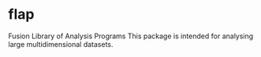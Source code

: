 # flap
Fusion Library of Analysis Programs
This package is intended for analysing large multidimensional datasets.
